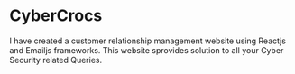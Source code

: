 # CyberCrocs
I have created a customer relationship management website using Reactjs and Emailjs frameworks.
This website sprovides solution to all your Cyber Security related Queries.
